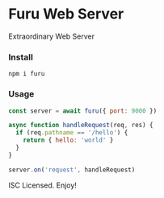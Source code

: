 # Furu Web Server

Extraordinary Web Server

### Install
```
npm i furu
```

### Usage
```js
const server = await furu({ port: 9000 })

async function handleRequest(req, res) {
  if (req.pathname == '/hello') {
    return { hello: 'world' }
  }
}

server.on('request', handleRequest)
```

ISC Licensed. Enjoy!
